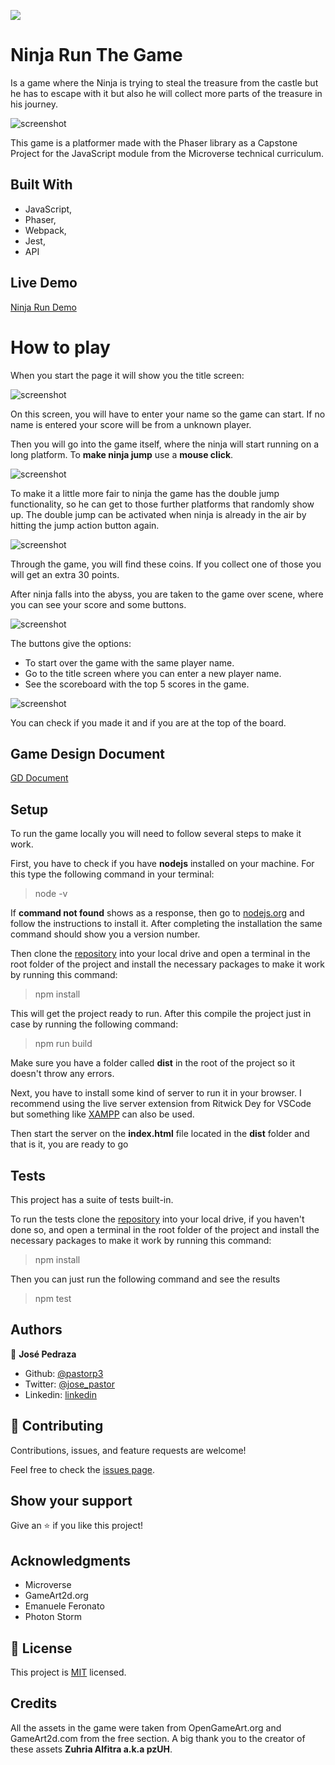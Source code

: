 ![](https://img.shields.io/badge/Microverse-blueviolet)

# Ninja Run The Game
Is a game where the Ninja is trying to steal the treasure from the castle but he has to escape with it but also he will collect more parts of the treasure in his journey.

![screenshot](./src/assets/logo.png)

This game is a platformer made with the Phaser library as a Capstone Project for the JavaScript module from the Microverse technical curriculum.

## Built With

- JavaScript,
- Phaser,
- Webpack,
- Jest,
- API

## Live Demo

[Ninja Run Demo](https://rawcdn.githack.com/pastorp3/Js-Game/2a99f15465096cf19a9abdc70a816c85f5e0b05f/dist/index.html)

# How to play

When you start the page it will show you the title screen: 

![screenshot](./src/screenshots/title.png)

On this screen, you will have to enter your name so the game can start. If no name is entered your score will be from a unknown player.

Then you will go into the game itself, where the ninja will start running on a long platform. To **make ninja jump** use a **mouse click**.

![screenshot](./src/screenshots/ongame.png)

To make it a little more fair to ninja the game has the double jump functionality, so he can get to those further platforms that randomly show up. The double jump can be activated when ninja is already in the air by hitting the jump action button again.

![screenshot](./src/screenshots/coin.png)

Through the game, you will find these coins. If you collect one of those you will get an extra 30 points.

After ninja falls into the abyss, you are taken to the game over scene, where you can see your score and some buttons.

![screenshot](./src/screenshots/gameover.png)

The buttons give the options: 
- To start over the game with the same player name.
- Go to the title screen where you can enter a new player name.
- See the scoreboard with the top 5 scores in the game.

![screenshot](./src/screenshots/leadboard.png)

You can check if you made it and if you are at the top of the board.

## Game Design Document

[GD Document](./docs/gameDesign.md)

## Setup

To run the game locally you will need to follow several steps to make it work.

First, you have to check if you have **nodejs** installed on your machine. For this type the following command in your terminal:

> node -v

If **command not found** shows as a response, then go to [nodejs.org](https://nodejs.org/en/) and follow the instructions to install it. After completing the installation the same command should show you a version number.

Then clone the [repository](https://github.com/pastorp3/Js-Game.git) into your local drive and open a terminal in the root folder of the project and install the necessary packages to make it work by running this command:

> npm install

This will get the project ready to run. After this compile the project just in case by running the following command:

> npm run build

Make sure you have a folder called **dist** in the root of the project so it doesn't throw any errors.

Next, you have to install some kind of server to run it in your browser. I recommend using the live server extension from Ritwick Dey for VSCode but something like [XAMPP](https://www.apachefriends.org/) can also be used.

Then start the server on the **index.html** file located in the **dist** folder and that is it, you are ready to go

## Tests

This project has a suite of tests built-in.

To run the tests clone the [repository](https://github.com/pastorp3/Js-Game.git) into your local drive, if you haven't done so, and open a terminal in the root folder of the project and install the necessary packages to make it work by running this command:

> npm install

Then you can just run the following command and see the results

> npm test

## Authors

👤 **José Pedraza**

- Github: [@pastorp3](https://github.com/pastorp3)
- Twitter: [@jose_pastor](https://twitter.com/jose_pastorp3 )
- Linkedin: [linkedin](https://www.linkedin.com/in/jos%C3%A9-pedraza-acevedo-ab700a1a9/)

## 🤝 Contributing

Contributions, issues, and feature requests are welcome!

Feel free to check the [issues page](issues/).

## Show your support

Give an ⭐️ if you like this project!

## Acknowledgments

- Microverse
- GameArt2d.org
- Emanuele Feronato
- Photon Storm

## 📝 License

This project is [MIT](https://opensource.org/licenses/MIT) licensed.

## Credits

All the assets in the game were taken from OpenGameArt.org and GameArt2d.com from the free section. A big thank you to the creator of these assets **Zuhria Alfitra a.k.a pzUH**.




